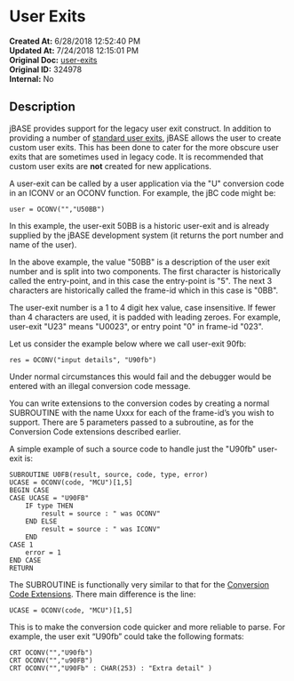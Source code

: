 # User Exits

**Created At:** 6/28/2018 12:52:40 PM  
**Updated At:** 7/24/2018 12:15:01 PM  
**Original Doc:** [user-exits](https://docs.jbase.com/46351-conversion-processing/user-exits)  
**Original ID:** 324978  
**Internal:** No  

## Description

jBASE provides support for the legacy user exit construct. In addition to providing a number of [standard user exits](./../supported-user-exits), jBASE allows the user to create custom user exits. This has been done to cater for the more obscure user exits that are sometimes used in legacy code. It is recommended that custom user exits are **not** created for new applications.

A user-exit can be called by a user application via the "U" conversion code in an ICONV or an OCONV function. For example, the jBC code might be:

```
user = OCONV("","U50BB")
```

In this example, the user-exit 50BB is a historic user-exit and is already supplied by the jBASE development system (it returns the port number and name of the user).

In the above example, the value "50BB" is a description of the user exit number and is split into two components. The first character is historically called the entry-point, and in this case the entry-point is "5". The next 3 characters are historically called the frame-id which in this case is "0BB".

The user-exit number is a 1 to 4 digit hex value, case insensitive. If fewer than 4 characters are used, it is padded with leading zeroes. For example, user-exit "U23" means "U0023", or entry point "0" in frame-id "023".

Let us consider the example below where we call user-exit 90fb:

```
res = OCONV("input details", "U90fb")
```

Under normal circumstances this would fail and the debugger would be entered with an illegal conversion code message.

You can write extensions to the conversion codes by creating a normal SUBROUTINE with the name Uxxx for each of the frame-id’s you wish to support. There are 5 parameters passed to a subroutine, as for the Conversion Code extensions described earlier.

A simple example of such a source code to handle just the "U90fb" user-exit is:

```
SUBROUTINE U0FB(result, source, code, type, error)
UCASE = OCONV(code, "MCU")[1,5]
BEGIN CASE
CASE UCASE = "U90FB"
    IF type THEN
        result = source : " was OCONV"
    END ELSE
        result = source : " was ICONV"
    END
CASE 1
    error = 1
END CASE
RETURN
```

The SUBROUTINE is functionally very similar to that for the [Conversion Code Extensions](./../jbcuserconversions). There main difference is the line:

```
UCASE = OCONV(code, "MCU")[1,5]
```

This is to make the conversion code quicker and more reliable to parse. For example, the user exit “U90fb” could take the following formats:

```
CRT OCONV("","U90fb")
CRT OCONV("","u90FB")
CRT OCONV("","U90Fb" : CHAR(253) : "Extra detail" )
```
